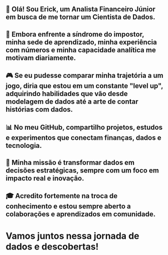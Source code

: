 ## 👋 Olá! Sou Erick, um Analista Financeiro Júnior em busca de me tornar um Cientista de Dados.  
## 🧠 Embora enfrente a síndrome do impostor, minha sede de aprendizado, minha experiência com números e minha capacidade analítica me motivam diariamente.  
## 🎮 Se eu pudesse comparar minha trajetória a um jogo, diria que estou em um constante "level up", adquirindo habilidades que vão desde modelagem de dados até a arte de contar histórias com dados.  
## 📊 No meu GitHub, compartilho projetos, estudos e experimentos que conectam finanças, dados e tecnologia.  
## 🚀 Minha missão é transformar dados em decisões estratégicas, sempre com um foco em impacto real e inovação.  
## 🎓 Acredito fortemente na troca de conhecimento e estou sempre aberto a colaborações e aprendizados em comunidade.  

# Vamos juntos nessa jornada de dados e descobertas!

